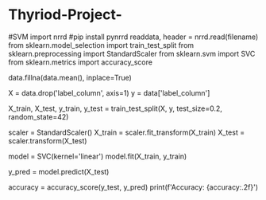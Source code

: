 # Thyriod-Project-
#SVM
import nrrd #pip install pynrrd
readdata, header = nrrd.read(filename)
from sklearn.model_selection import train_test_split
from sklearn.preprocessing import StandardScaler
from sklearn.svm import SVC
from sklearn.metrics import accuracy_score

data.fillna(data.mean(), inplace=True)


X = data.drop('label_column', axis=1) 
y = data['label_column']  

X_train, X_test, y_train, y_test = train_test_split(X, y, test_size=0.2, random_state=42)

scaler = StandardScaler()
X_train = scaler.fit_transform(X_train)
X_test = scaler.transform(X_test)

model = SVC(kernel='linear')
model.fit(X_train, y_train)


y_pred = model.predict(X_test)

accuracy = accuracy_score(y_test, y_pred)
print(f'Accuracy: {accuracy:.2f}')
#
